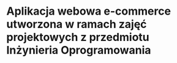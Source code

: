 # Aplikacja webowa e-commerce utworzona w ramach zajęć projektowych z przedmiotu Inżynieria Oprogramowania
